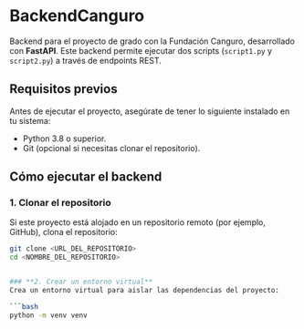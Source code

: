 # **BackendCanguro**
Backend para el proyecto de grado con la Fundación Canguro, desarrollado con **FastAPI**. Este backend permite ejecutar dos scripts (`script1.py` y `script2.py`) a través de endpoints REST.

## **Requisitos previos**
Antes de ejecutar el proyecto, asegúrate de tener lo siguiente instalado en tu sistema:
- Python 3.8 o superior.
- Git (opcional si necesitas clonar el repositorio).

## **Cómo ejecutar el backend**

### **1. Clonar el repositorio**
Si este proyecto está alojado en un repositorio remoto (por ejemplo, GitHub), clona el repositorio:

```bash
git clone <URL_DEL_REPOSITORIO>
cd <NOMBRE_DEL_REPOSITORIO>


### **2. Crear un entorno virtual**
Crea un entorno virtual para aislar las dependencias del proyecto:

```bash
python -m venv venv
